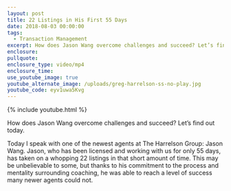 ```yaml
---
layout: post
title: 22 Listings in His First 55 Days
date: 2018-08-03 00:00:00
tags:
  - Transaction Management
excerpt: How does Jason Wang overcome challenges and succeed? Let’s find out today.
enclosure:
pullquote:
enclosure_type: video/mp4
enclosure_time:
use_youtube_image: true
youtube_alternate_image: /uploads/greg-harrelson-ss-no-play.jpg
youtube_code: eyv1uwa5Kvg
---
```


{% include youtube.html %}

How does Jason Wang overcome challenges and succeed? Let’s find out today.

Today I speak with one of the newest agents at The Harrelson Group: Jason Wang. Jason, who has been licensed and working with us for only 55 days, has taken on a whopping 22 listings in that short amount of time. This may be unbelievable to some, but thanks to his commitment to the process and mentality surrounding coaching, he was able to reach a level of success many newer agents could not.